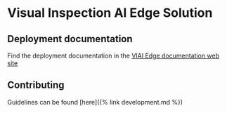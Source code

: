 # Visual Inspection AI Edge Solution

## Deployment documentation

Find the deployment documentation in the [VIAI Edge documentation web site](https://GoogleCloudPlatform.github.io/solutions-viai-edge-provisioning-configuration)

## Contributing

Guidelines can be found [here]({% link development.md %})
